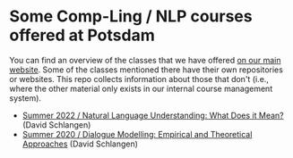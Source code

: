 # Some Comp-Ling / NLP courses offered at Potsdam

You can find an overview of the classes that we have offered [on our main website](http://clp.ling.uni-potsdam.de/teaching/). Some of the classes mentioned there have their own repositories or websites. This repo collects information about those that don't (i.e., where the other material only exists in our internal course management system).

* [Summer 2022 / Natural Language Understanding: What Does it Mean?](syllabi/ss22-nlu-lit.md)  (David Schlangen)
* [Summer 2020 / Dialogue Modelling: Empirical and Theoretical Approaches](syllabi/ss20-DMT-Literature.md)  (David Schlangen)
